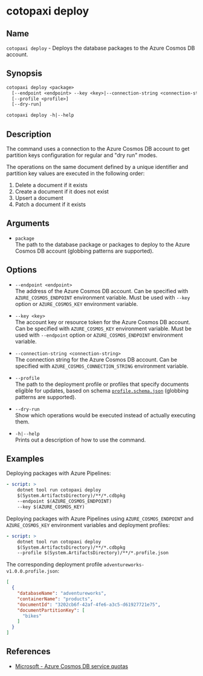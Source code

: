 # cotopaxi deploy

<p />

## Name

<p />

`cotopaxi deploy` - Deploys the database packages to the Azure Cosmos DB account.

<p />

## Synopsis

<p />

```txt
cotopaxi deploy <package>
  [--endpoint <endpoint> --key <key>|--connection-string <connection-string>]
  [--profile <profile>]
  [--dry-run]

cotopaxi deploy -h|--help
```

<p />

## Description

<p />

The command uses a connection to the Azure Cosmos DB account to get partition keys configuration for regular and "dry run" modes.

<p />

The operations on the same document defined by a unique identifier and partition key values are executed in the following order:

<p />

1. Delete a document if it exists
2. Create a document if it does not exist
3. Upsert a document
4. Patch a document if it exists

<p />

## Arguments

<p />

- `package`  
The path to the database package or packages to deploy to the Azure Cosmos DB account (globbing patterns are supported).

<p />

## Options

<p />

- `--endpoint <endpoint>`  
The address of the Azure Cosmos DB account. Can be specified with `AZURE_COSMOS_ENDPOINT` environment variable. Must be used with `--key` option or `AZURE_COSMOS_KEY` environment variable.

<p />

- `--key <key>`  
The account key or resource token for the Azure Cosmos DB account. Can be specified with `AZURE_COSMOS_KEY` environment variable. Must be used with `--endpoint` option or `AZURE_COSMOS_ENDPOINT` environment variable.

<p />

- `--connection-string <connection-string>`  
The connection string for the Azure Cosmos DB account. Can be specified with `AZURE_COSMOS_CONNECTION_STRING` environment variable.

<p />

- `--profile`  
The path to the deployment profile or profiles that specify documents eligible for updates, based on schema [`profile.schema.json`](https://alexanderkozlenko.github.io/cotopaxi/schemas/profile.schema.json) (globbing patterns are supported).

<p />

- `--dry-run`  
Show which operations would be executed instead of actually executing them.

<p />

- `-h|--help`  
Prints out a description of how to use the command.

<p />

## Examples

<p />

Deploying packages with Azure Pipelines:

<p />

```yaml
- script: >
    dotnet tool run cotopaxi deploy
    $(System.ArtifactsDirectory)/**/*.cdbpkg
    --endpoint $(AZURE_COSMOS_ENDPOINT)
    --key $(AZURE_COSMOS_KEY)
```

<p />

Deploying packages with Azure Pipelines using `AZURE_COSMOS_ENDPOINT` and `AZURE_COSMOS_KEY` environment variables and deployment profiles:

<p />

```yaml
- script: >
    dotnet tool run cotopaxi deploy
    $(System.ArtifactsDirectory)/**/*.cdbpkg
    --profile $(System.ArtifactsDirectory)/**/*.profile.json
```

<p />

The corresponding deployment profile `adventureworks-v1.0.0.profile.json`:

<p />

```json
[
  {
    "databaseName": "adventureworks",
    "containerName": "products",
    "documentId": "3202cb6f-42af-4fe6-a3c5-d61927721e75",
    "documentPartitionKey": [
      "bikes"
    ]
  }
]
```

<p />

## References

<p />

- [Microsoft - Azure Cosmos DB service quotas](https://learn.microsoft.com/en-us/azure/cosmos-db/concepts-limits)
